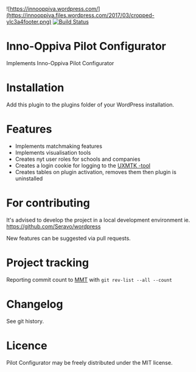 ![https://innooppiva.wordpress.com/](https://innooppiva.files.wordpress.com/2017/03/cropped-ylc3a4footer.png)
[![Build Status](https://travis-ci.com/mikkoaf/pilot-configurator.svg?branch=master)](https://travis-ci.com/mikkoaf/pilot-configurator)

# Inno-Oppiva Pilot Configurator

Implements Inno-Oppiva Pilot Configurator

# Installation

Add this plugin to the plugins folder of your WordPress installation.

# Features

* Implements matchmaking features
* Implements visualisation tools
* Creates nyt user roles for schools and companies
* Creates a login cookie for logging to the [UXMTK -tool](https://github.com/ottovilles/UXMTK)
* Creates tables on plugin activation, removes them then plugin is uninstalled

# For contributing
It's advised to develop the project in a local development environment ie. https://github.com/Seravo/wordpress

New features can be suggested via pull requests.

# Project tracking
Reporting commit count to [MMT](https://http://metricsmonitoring.sis.uta.fi/) with `git rev-list --all --count`

# Changelog

See git history.

# Licence
Pilot Configurator may be freely distributed under the MIT license.

